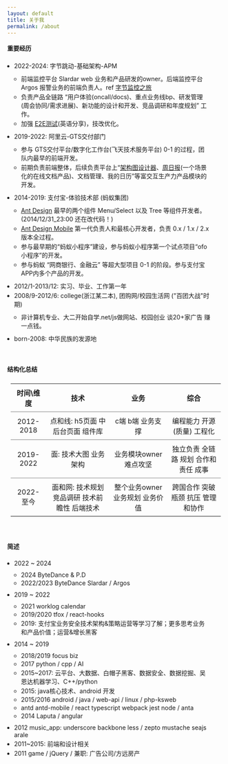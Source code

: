 ```yaml
---
layout: default
title: 关于我
permalink: /about
---
```


<style>
  ul { padding: 8px 16px; }
  ul li { padding-top: 2px; }
  table tbody tr {
    border-top: 1px solid gray;
  }
  table, th, td {
    padding: 8px;
  }
</style>

<div style="margin: 18px 0 -3px;">
  <strong>重要经历</strong>
</div>

- 2022-2024: 字节跳动-基础架构-APM
  - 前端监控平台 Slardar web 业务和产品研发的owner。后端监控平台 Argos 报警业务的前端负责人。ref [字节监控之旅](https://warmhug.github.io/2024/02/15/bytedance-monitor-journey.html)
  - 负责产品全链路 “用户体验(oncall/docs)、重点业务线bp、研发管理(周会协同/需求进展)、新功能的设计和开发、竞品调研和年度规划” 工作。
  - 加强 [E2E测试](https://warmhug.github.io/2023/12/23/e2e-test-experience.html)(英语分享)，技改优化。
- 2019-2022: 阿里云-GTS交付部门
  - 参与 GTS交付平台/数字化工作台(飞天技术服务平台) 0-1 的过程，团队内最早的前端开发。
  - 前期负责前端整体，后续负责平台上“[架构图设计器](https://warmhug.github.io/2020/08/07/architecture-diagram-builder.html)、[周日报](https://warmhug.github.io/2021/11/05/worklog.html)(一个场景化的在线文档产品)、文档管理、我的日历”等富交互生产力产品模块的开发。
- 2014-2019: 支付宝-体验技术部 (蚂蚁集团)
  - [Ant Design](https://ant.design/) 最早的两个组件 Menu/Select 以及 Tree 等组件开发者。(2014/12/31_23:00 还在改代码！)
  - [Ant Design Mobile](https://mobile.ant.design/) 第一代负责人和最核心开发者，负责 0.x / 1.x / 2.x 版本全过程。
  - 参与最早期的“蚂蚁小程序”建设，参与蚂蚁小程序第一个试点项目“ofo小程序”的开发。
  - 参与蚂蚁 “网商银行、金融云” 等超大型项目 0-1 的阶段。参与支付宝APP内多个产品的开发。
- 2012/1-2013/12: 实习、毕业、工作第一年
- 2008/9-2012/6: college(浙江某二本), 团购网/校园生活网 ("百团大战"时期)
  - 非计算机专业、大二开始自学.net/js做网站、校园创业 谈20+家广告 赚一点钱。
- born-2008: 中华民族的发源地

<br>

<div style="margin: 12px 0">
  <strong>结构化总结</strong>
</div>

| 时间\维度   |  技术 | 业务  |  综合  |
| :--: | :--:| :--: | :--: |
| 2012-2018 |  点和线: h5页面 中后台页面 组件库  |  c端 b端 业务支撑  | 编程能力 开源(质量) 工程化  |
| 2019-2022 |  面: 技术大图 业务架构  |  业务模块owner 难点攻坚  | 独立负责 全链路 规划 合作和责任 成事  |
| 2022-至今 |  面和网: 技术规划 竞品调研 技术前瞻性 后端技术  |  整个业务owner 业务规划 业务价值  | 跨国合作  突破瓶颈  抗压  管理和协作 |

<br>

<div style="margin: 18px 0 -3px;">
  <strong>简述</strong>
</div>

- 2022 ~ 2024
  - 2024 ByteDance & P.D
  - 2022/2023 ByteDance Slardar / Argos
- 2019 ~ 2022
  - 2021 worklog calendar
  - 2019/2020 tfox / react-hooks
  - 2019: 支付宝业务安全技术架构&策略运营等学习了解；更多思考业务和产品价值；运营&增长黑客
- 2014 ~ 2019
  - 2018/2019 focus biz
  - 2017 python / cpp / AI
  - 2015~2017: 云平台、大数据、白帽子黑客、数据安全、数据挖掘、吴恩达机器学习、C++/python
  - 2015: java核心技术、android 开发
  - 2015/2016 android / java / web-api / linux / php-ksweb
  - antd antd-mobile / react typescript webpack jest node / anta
  - 2014 Laputa / angular
- 2012 music_app: underscore backbone less / zepto mustache seajs arale
- 2011~2015: 前端和设计相关
- 2011 game / jQuery / 兼职: 广告公司/方远房产

<br>
